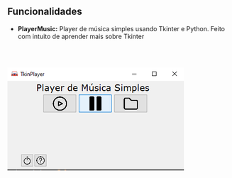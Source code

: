 ## Funcionalidades

- <strong>PlayerMusic:</strong> Player de música simples usando Tkinter e Python. Feito com intuito de aprender mais sobre Tkinter


<br/><br/>


[![Agenda](https://github.com/fabiomurilo121/Tkinter-PlayerMusic-Simple/blob/main/img/img.png)](https://github.com/fabiomurilo121/Tkinter-PlayerMusic-Simple/blob/main/img/img.png)

